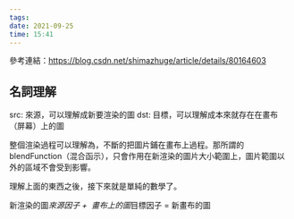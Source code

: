 ```yaml
---
tags: 
date: 2021-09-25
time: 15:41
---
```

參考連結：https://blog.csdn.net/shimazhuge/article/details/80164603

## 名詞理解  
src: 來源，可以理解成新要渲染的圖
dst: 目標，可以理解成本來就存在在畫布（屏幕）上的圖


整個渲染過程可以理解為，不斷的把圖片鋪在畫布上過程。那所謂的blendFunction（混合函示），只會作用在新渲染的圖片大小範圍上，圖片範圍以外的區域不會受到影響。
  
理解上面的東西之後，接下來就是單純的數學了。

新渲染的圖*來源因子 +  畫布上的圖*目標因子 = 新畫布的圖